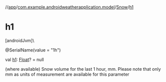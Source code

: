 //[app](../../../index.md)/[com.example.androidweatherapplication.model](../index.md)/[Snow](index.md)/[h1](h1.md)

# h1

[androidJvm]\

@SerialName(value = &quot;1h&quot;)

val [h1](h1.md): [Float](https://kotlinlang.org/api/latest/jvm/stdlib/kotlin/-float/index.html)? = null

(where available) Snow volume for the last 1 hour, mm. Please note that only mm as units of measurement are available for this parameter
